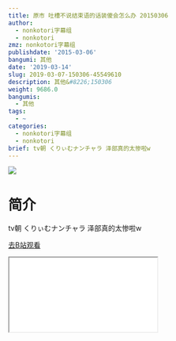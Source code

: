 ```yaml
---
title: 原市 吐槽不说结束语的话装傻会怎么办 20150306
author:
  - nonkotori字幕组
  - nonkotori
zmz: nonkotori字幕组
publishdate: '2015-03-06'
bangumi: 其他
date: '2019-03-14'
slug: 2019-03-07-150306-45549610
description: 其他&#8226;150306
weight: 9686.0
bangumis:
  - 其他
tags:
  - ~
categories:
  - nonkotori字幕组
  - nonkotori
brief: tv朝 くりぃむナンチャラ 泽部真的太惨啦w
---
```

![](https://i.imgur.com/3IDDB48.jpg)
# 简介  
tv朝 くりぃむナンチャラ
泽部真的太惨啦w  

[去B站观看](https://www.bilibili.com/video/av45549610/)
<div class ="resp-container"><iframe class="testiframe" src="//player.bilibili.com/player.html?aid=45549610"", scrolling="no", allowfullscreen="true" > </iframe></div> 
